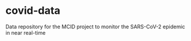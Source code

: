 # covid-data
Data repository for the MCID project to monitor the SARS-CoV-2 epidemic in near real-time
